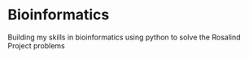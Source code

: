 # Bioinformatics
Building my skills in bioinformatics using python to solve the Rosalind Project problems
